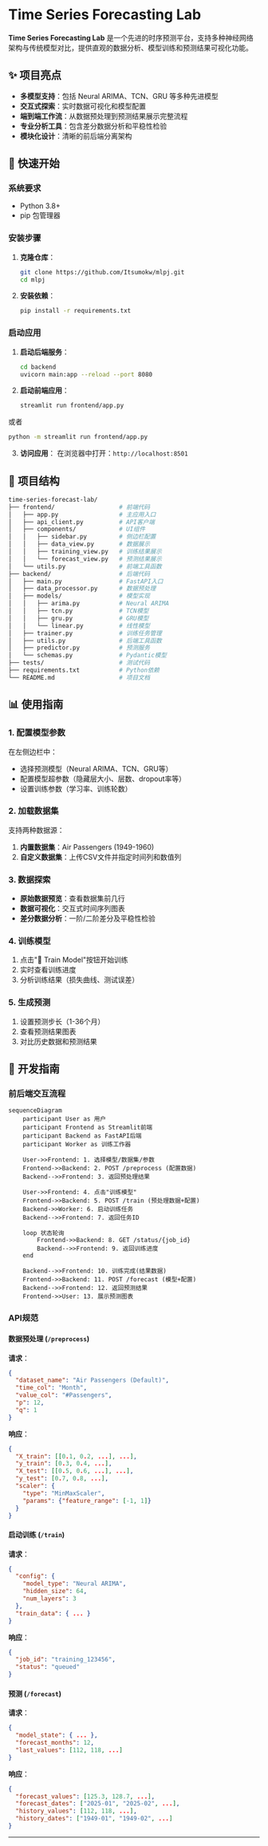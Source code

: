 # Time Series Forecasting Lab


**Time Series Forecasting Lab** 是一个先进的时序预测平台，支持多种神经网络架构与传统模型对比，提供直观的数据分析、模型训练和预测结果可视化功能。

## ✨ 项目亮点

- **多模型支持**：包括 Neural ARIMA、TCN、GRU 等多种先进模型
- **交互式探索**：实时数据可视化和模型配置
- **端到端工作流**：从数据预处理到预测结果展示完整流程
- **专业分析工具**：包含差分数据分析和平稳性检验
- **模块化设计**：清晰的前后端分离架构

## 🚀 快速开始

### 系统要求
- Python 3.8+
- pip 包管理器

### 安装步骤

1. **克隆仓库**：
   ```bash
   git clone https://github.com/Itsumokw/mlpj.git
   cd mlpj
   ```

2. **安装依赖**：
   ```bash
   pip install -r requirements.txt
   ```

### 启动应用

1. **启动后端服务**：
   ```bash
   cd backend
   uvicorn main:app --reload --port 8080
   
   ```

2. **启动前端应用**：
   ```bash
   streamlit run frontend/app.py
   ```

  或者

   ```bash
   python -m streamlit run frontend/app.py
   ``` 
   

3. **访问应用**：
   在浏览器中打开：`http://localhost:8501`

## 🧩 项目结构

```bash
time-series-forecast-lab/
├── frontend/                  # 前端代码
│   ├── app.py                 # 主应用入口
│   ├── api_client.py          # API客户端
│   ├── components/            # UI组件
│   │   ├── sidebar.py         # 侧边栏配置
│   │   ├── data_view.py       # 数据展示
│   │   ├── training_view.py   # 训练结果展示
│   │   └── forecast_view.py   # 预测结果展示
│   └── utils.py               # 前端工具函数
├── backend/                   # 后端代码
│   ├── main.py                # FastAPI入口
│   ├── data_processor.py      # 数据预处理
│   ├── models/                # 模型实现
│   │   ├── arima.py           # Neural ARIMA
│   │   ├── tcn.py             # TCN模型
│   │   ├── gru.py             # GRU模型
│   │   └── linear.py          # 线性模型
│   ├── trainer.py             # 训练任务管理
│   ├── utils.py               # 后端工具函数
│   ├── predictor.py           # 预测服务
│   └── schemas.py             # Pydantic模型
├── tests/                     # 测试代码
├── requirements.txt           # Python依赖
└── README.md                  # 项目文档
```

## 📊 使用指南

### 1. 配置模型参数

在左侧边栏中：
- 选择预测模型（Neural ARIMA、TCN、GRU等）
- 配置模型超参数（隐藏层大小、层数、dropout率等）
- 设置训练参数（学习率、训练轮数）

### 2. 加载数据集

支持两种数据源：
1. **内置数据集**：Air Passengers (1949-1960)
2. **自定义数据集**：上传CSV文件并指定时间列和数值列

### 3. 数据探索

- **原始数据预览**：查看数据集前几行
- **数据可视化**：交互式时间序列图表
- **差分数据分析**：一阶/二阶差分及平稳性检验

### 4. 训练模型

1. 点击"🚀 Train Model"按钮开始训练
2. 实时查看训练进度
3. 分析训练结果（损失曲线、测试误差）

### 5. 生成预测

1. 设置预测步长（1-36个月）
2. 查看预测结果图表
3. 对比历史数据和预测结果

## 🔧 开发指南

### 前后端交互流程

```mermaid
sequenceDiagram
    participant User as 用户
    participant Frontend as Streamlit前端
    participant Backend as FastAPI后端
    participant Worker as 训练工作器
    
    User->>Frontend: 1. 选择模型/数据集/参数
    Frontend->>Backend: 2. POST /preprocess (配置数据)
    Backend-->>Frontend: 3. 返回预处理结果
    
    User->>Frontend: 4. 点击"训练模型"
    Frontend->>Backend: 5. POST /train (预处理数据+配置)
    Backend->>Worker: 6. 启动训练任务
    Backend-->>Frontend: 7. 返回任务ID
    
    loop 状态轮询
        Frontend->>Backend: 8. GET /status/{job_id}
        Backend-->>Frontend: 9. 返回训练进度
    end
    
    Backend-->>Frontend: 10. 训练完成(结果数据)
    Frontend->>Backend: 11. POST /forecast (模型+配置)
    Backend-->>Frontend: 12. 返回预测结果
    Frontend->>User: 13. 展示预测图表
```

### API规范

#### 数据预处理 (`/preprocess`)
**请求**：
```json
{
  "dataset_name": "Air Passengers (Default)",
  "time_col": "Month",
  "value_col": "#Passengers",
  "p": 12,
  "q": 1
}
```

**响应**：
```json
{
  "X_train": [[0.1, 0.2, ...], ...],
  "y_train": [0.3, 0.4, ...],
  "X_test": [[0.5, 0.6, ...], ...],
  "y_test": [0.7, 0.8, ...],
  "scaler": {
    "type": "MinMaxScaler",
    "params": {"feature_range": [-1, 1]}
  }
}
```

#### 启动训练 (`/train`)
**请求**：
```json
{
  "config": {
    "model_type": "Neural ARIMA",
    "hidden_size": 64,
    "num_layers": 3
  },
  "train_data": { ... }
}
```

**响应**：
```json
{
  "job_id": "training_123456",
  "status": "queued"
}
```

#### 预测 (`/forecast`)
**请求**：
```json
{
  "model_state": { ... },
  "forecast_months": 12,
  "last_values": [112, 118, ...]
}
```

**响应**：
```json
{
  "forecast_values": [125.3, 128.7, ...],
  "forecast_dates": ["2025-01", "2025-02", ...],
  "history_values": [112, 118, ...],
  "history_dates": ["1949-01", "1949-02", ...]
}
```
---
